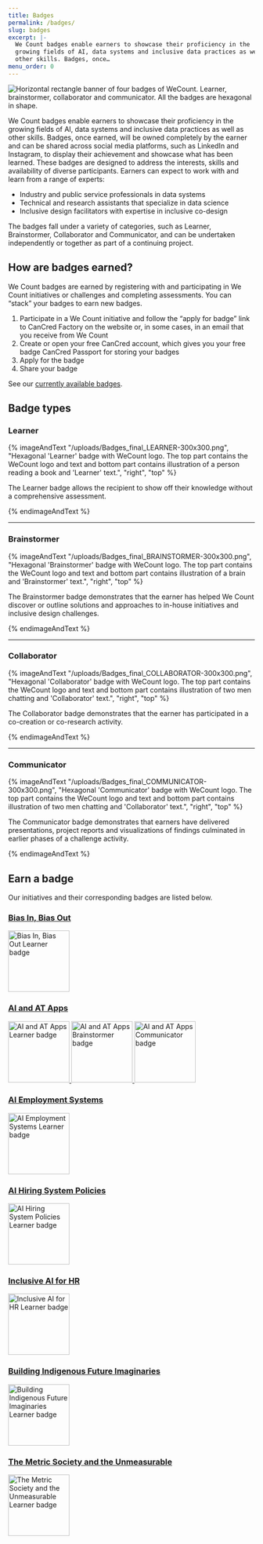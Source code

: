 ```yaml
---
title: Badges
permalink: /badges/
slug: badges
excerpt: |-
  We Count badges enable earners to showcase their proficiency in the
  growing fields of AI, data systems and inclusive data practices as well as
  other skills. Badges, once…
menu_order: 0
---
```

![Horizontal rectangle banner of four badges of WeCount. Learner, brainstormer, collaborator and communicator. All the badges are hexagonal in shape.](/uploads/banner-06-1024x270.jpg)

We Count badges enable earners to showcase their proficiency in the growing fields of AI, data systems and inclusive data practices as well as other skills. Badges, once earned, will be owned completely by the earner and can be shared across social media platforms, such as LinkedIn and Instagram, to display their achievement and showcase what has been learned. These badges are designed to address the interests, skills and availability of diverse participants. Earners can expect to work with and learn from a range of experts:

* Industry and public service professionals in data systems
* Technical and research assistants that specialize in data science
* Inclusive design facilitators with expertise in inclusive co-design

The badges fall under a variety of categories, such as Learner, Brainstormer, Collaborator and Communicator, and can be undertaken independently or together as part of a continuing project.

## How are badges earned?

We Count badges are earned by registering with and participating in We Count initiatives or challenges and completing assessments. You can “stack” your badges to earn new badges.

1. Participate in a We Count initiative and follow the “apply for badge” link to CanCred Factory on the website or, in some cases, in an email that you receive from We Count
2. Create or open your free CanCred account, which gives you your free badge CanCred Passport for storing your badges
3. Apply for the badge
4. Share your badge

See our [currently available badges](/badges/#earn-a-badge).

## Badge types

### Learner

{% imageAndText "/uploads/Badges_final_LEARNER-300x300.png", "Hexagonal 'Learner' badge with WeCount logo. The top part contains the WeCount logo and text and bottom part contains illustration of a person reading a book and 'Learner' text.", "right", "top" %}











The Learner badge allows the recipient to show off their knowledge without a comprehensive assessment.











{% endimageAndText %}

- - -

### Brainstormer

{% imageAndText "/uploads/Badges_final_BRAINSTORMER-300x300.png", "Hexagonal 'Brainstormer' badge with WeCount logo. The top part contains the WeCount logo and text and bottom part contains illustration of a brain and 'Brainstormer' text.", "right", "top" %}











The Brainstormer badge demonstrates that the earner has helped We Count discover or outline solutions and approaches to in-house initiatives and inclusive design challenges.











{% endimageAndText %}

- - -

### Collaborator

{% imageAndText "/uploads/Badges_final_COLLABORATOR-300x300.png", "Hexagonal 'Collaborator' badge with WeCount logo. The top part contains the WeCount logo and text and bottom part contains illustration of two men chatting and 'Collaborator' text.", "right", "top" %}





The Collaborator badge demonstrates that the earner has participated in a co-creation or co-research activity.





{% endimageAndText %}

- - -

### Communicator

{% imageAndText "/uploads/Badges_final_COMMUNICATOR-300x300.png", "Hexagonal 'Communicator' badge with WeCount logo. The top part contains the WeCount logo and text and bottom part contains illustration of two men chatting and 'Collaborator' text.", "right", "top" %}











The Communicator badge demonstrates that earners have delivered presentations, project reports and visualizations of findings culminated in earlier phases of a challenge activity.











{% endimageAndText %}

## Earn a badge

Our initiatives and their corresponding badges are listed below. 

### [Bias In, Bias Out](https://wecount.inclusivedesign.ca/initiatives/bias-in-bias-out/)

<a href="https://factory.cancred.ca/c/earnablebadge/QFMWKWaFRa9OE/apply">
         <img alt="Bias In, Bias Out Learner badge" src="/uploads/Badges_final_LEARNER-300x300.png"
         width="125">
      </a>

### [AI and AT Apps](https://wecount.inclusivedesign.ca/initiatives/ai-and-at-apps/)

<a href="https://factory.cancred.ca/c/earnablebadge/QHEE2ZaDRaNLJ/apply">
         <img alt="AI and AT Apps Learner badge" src="/uploads/Badges_final_LEARNER-300x300.png"
         width="125">
      </a>

<a href="https://factory.cancred.ca/c/earnablebadge/QGPO1ZaDRa5F8/apply">
         <img alt="AI and AT Apps Brainstormer badge" src="/uploads/Badges_final_BRAINSTORMER-300x300.png"
         width="125">
      </a>

<a href="https://factory.cancred.ca/c/earnablebadge/QGPPISaDRa5HL/apply">
         <img alt="AI and AT Apps Communicator badge" src="/uploads/Badges_final_COMMUNICATOR-300x300.png"
         width="125">
      </a>

### [AI Employment Systems](https://wecount.inclusivedesign.ca/initiatives/ai-systems-and-employment/)

<a href="https://factory.cancred.ca/c/earnablebadge/QSXG1Wa7B4SaBI/apply">
         <img alt="AI Employment Systems Learner badge" src="/uploads/Badges_final_LEARNER-300x300.png"
         width="125">
      </a>

### [AI Hiring System Policies](https://wecount.inclusivedesign.ca/initiatives/ai-hiring-system-policies/)

<a href="https://factory.cancred.ca/c/earnablebadge/QSZ1I6a7B4SaM8/apply">
         <img alt="AI Hiring System Policies Learner badge" src="/uploads/Badges_final_LEARNER-300x300.png"
         width="125">
      </a>

### [Inclusive AI for HR](https://wecount.inclusivedesign.ca/initiatives/inclusive-ai-for-hr/)

<a href="https://factory.cancred.ca/c/earnablebadge/QSZ53Ua7B4SaN8/apply">
         <img alt="Inclusive AI for HR Learner badge" src="/uploads/Badges_final_LEARNER-300x300.png"
         width="125">
      </a>

### [Building Indigenous Future Imaginaries](https://wecount.inclusivedesign.ca/initiatives/building-indigenous-future-imaginaries/)

<a href="https://factory.cancred.ca/c/earnablebadge/QRIF1HaV773a5D0/apply">
         <img alt="Building Indigenous Future Imaginaries Learner badge" src="/uploads/Badges_final_LEARNER-300x300.png"
         width="125">
      </a>

### [The Metric Society and the Unmeasurable](https://wecount.inclusivedesign.ca/initiatives/metric-society/)

<a href="https://factory.cancred.ca/c/earnablebadge/QRZ70Ma1SCPa6F/apply">
         <img alt="The Metric Society and the Unmeasurable Learner badge" src="/uploads/Badges_final_LEARNER-300x300.png"
         width="125">
      </a>